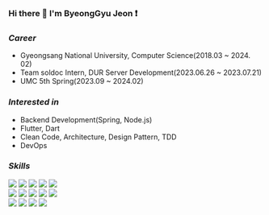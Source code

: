 ### Hi there 👋 I'm ByeongGyu Jeon ❗️

### _Career_
- Gyeongsang National University, Computer Science(2018.03 ~ 2024. 02)
- Team soldoc Intern, DUR Server Development(2023.06.26 ~ 2023.07.21)
- UMC 5th Spring(2023.09 ~ 2024.02)

### _Interested in_
- Backend Development(Spring, Node.js)
- Flutter, Dart
- Clean Code, Architecture, Design Pattern, TDD
- DevOps

### _Skills_
<p>
  <img src='https://img.shields.io/badge/Spring-6DB33F?style=flat&logo=spring&logoColor=white'>
  <img src='https://img.shields.io/badge/Node.js-F45E3F?style=flat&logo=node.js&logoColor=white'>
  <img src='https://img.shields.io/badge/Express.js-404D59?style=flat'>
  <img src='https://img.shields.io/badge/Java-6DB33F?style=flat&logo=openjdk&logoColor=white'>
  <img src='https://img.shields.io/badge/JavaScript-F7DF1E?style=flat&logo=JavaScript&logoColor=white'>
  <br>
  <img src='https://img.shields.io/badge/Python-3776AB?style=flat&logo=python&logoColor=white'>
  <img src='https://img.shields.io/badge/React-20232A?style=flat&logo=react&logoColor=61DAFB'>
  <img src='https://img.shields.io/badge/iOS-000000?style=flat&logo=ios&logoColor=white'>
  <img src='https://img.shields.io/badge/MySQL-00000F?style=flat&logo=mysql&logoColor=white'>
  <img src='https://img.shields.io/badge/SQLite-07405E?style=flat&logo=sqlite&logoColor=white'>
  <br>
  <img src='https://img.shields.io/badge/Amazon_AWS-FF9900?style=flat&logo=amazonaws&logoColor=white'>
  <img src='https://img.shields.io/badge/docker-%230db7ed.svg?style=flat&logo=docker&logoColor=white'>
  <img src='https://img.shields.io/badge/GitHub-100000?style=flat&logo=github&logoColor=white'>
  <img src='https://img.shields.io/badge/kubernetes-%23326ce5.svg?style=flat&logo=kubernetes&logoColor=white'>

</p>

<!--
**gentle9828/gentle9828** is a ✨ _special_ ✨ repository because its `README.md` (this file) appears on your GitHub profile.

Here are some ideas to get you started:

- 🔭 I’m currently working on ...
- 🌱 I’m currently learning ...
- 👯 I’m looking to collaborate on ...
- 🤔 I’m looking for help with ...
- 💬 Ask me about ...
- 📫 How to reach me: ...
- 😄 Pronouns: ...
- ⚡ Fun fact: ...
-->
